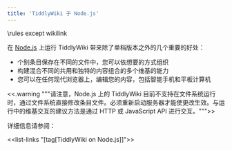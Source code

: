 ```yaml
---
title: 'TiddlyWiki 于 Node.js'
---
```


\rules except wikilink

在 [Node.js](#Node.js) 上运行 TiddlyWiki 带来除了单档版本之外的几个重要的好处：

* 个别条目保存在不同的文件中，您可以依想要的方式组织
* 构建混合不同的共用和独特的内容组合的多个维基的能力
* 您可以在任何现代浏览器上，编辑您的内容，包括智能手机和平板计算机

<<.warning """请注意，Node.js 上的 TiddlyWiki 目前不支持在文件系统运行时，通过文件系统直接修改条目文件。必须重新启动服务器才能使更改生效。与运行中的维基交互的建议方法是通过 HTTP 或 JavaScript API 进行交互。""">>

详细信息请参阅：

<<list-links "[tag[TiddlyWiki on Node.js]]">>
